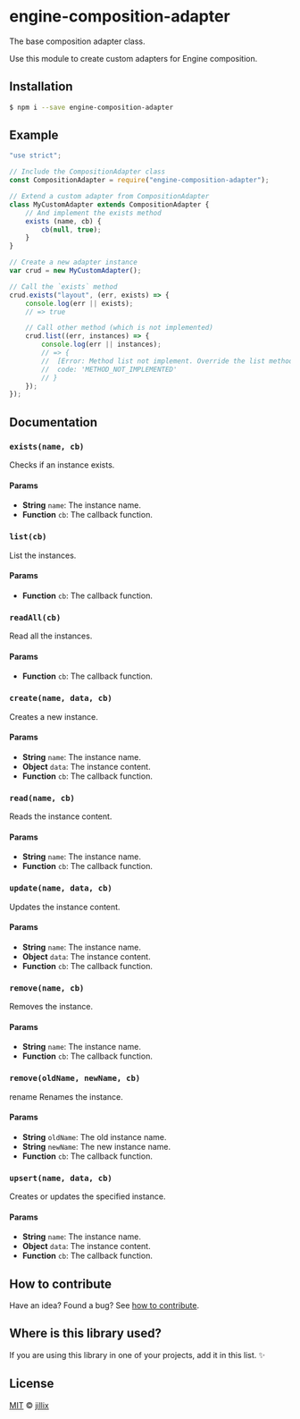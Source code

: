 # engine-composition-adapter

The base composition adapter class.

Use this module to create custom adapters for Engine composition.

## Installation

```sh
$ npm i --save engine-composition-adapter
```

## Example

```js
"use strict";

// Include the CompositionAdapter class
const CompositionAdapter = require("engine-composition-adapter");

// Extend a custom adapter from CompositionAdapter
class MyCustomAdapter extends CompositionAdapter {
    // And implement the exists method
    exists (name, cb) {
        cb(null, true);
    }
}

// Create a new adapter instance
var crud = new MyCustomAdapter();

// Call the `exists` method
crud.exists("layout", (err, exists) => {
    console.log(err || exists);
    // => true

    // Call other method (which is not implemented)
    crud.list((err, instances) => {
        console.log(err || instances);
        // => {
        //  [Error: Method list not implement. Override the list method in your adapter to implement this.]
        //  code: 'METHOD_NOT_IMPLEMENTED'
        // }
    });
});
```

## Documentation

### `exists(name, cb)`
Checks if an instance exists.

#### Params
- **String** `name`: The instance name.
- **Function** `cb`: The callback function.

### `list(cb)`
List the instances.

#### Params
- **Function** `cb`: The callback function.

### `readAll(cb)`
Read all the instances.

#### Params
- **Function** `cb`: The callback function.

### `create(name, data, cb)`
Creates a new instance.

#### Params
- **String** `name`: The instance name.
- **Object** `data`: The instance content.
- **Function** `cb`: The callback function.

### `read(name, cb)`
Reads the instance content.

#### Params
- **String** `name`: The instance name.
- **Function** `cb`: The callback function.

### `update(name, data, cb)`
Updates the instance content.

#### Params
- **String** `name`: The instance name.
- **Object** `data`: The instance content.
- **Function** `cb`: The callback function.

### `remove(name, cb)`
Removes the instance.

#### Params
- **String** `name`: The instance name.
- **Function** `cb`: The callback function.

### `remove(oldName, newName, cb)`
rename
Renames the instance.

#### Params
- **String** `oldName`: The old instance name.
- **String** `newName`: The new instance name.
- **Function** `cb`: The callback function.

### `upsert(name, data, cb)`
Creates or updates the specified instance.

#### Params
- **String** `name`: The instance name.
- **Object** `data`: The instance content.
- **Function** `cb`: The callback function.

## How to contribute
Have an idea? Found a bug? See [how to contribute][contributing].

## Where is this library used?
If you are using this library in one of your projects, add it in this list. :sparkles:

## License

[MIT][license] © [jillix][website]

[license]: http://showalicense.com/?fullname=jillix%20%3Ccontact%40jillix.com%3E%20(http%3A%2F%2Fjillix.com)&year=2015#license-mit
[website]: http://jillix.com
[contributing]: /CONTRIBUTING.md
[docs]: /DOCUMENTATION.md